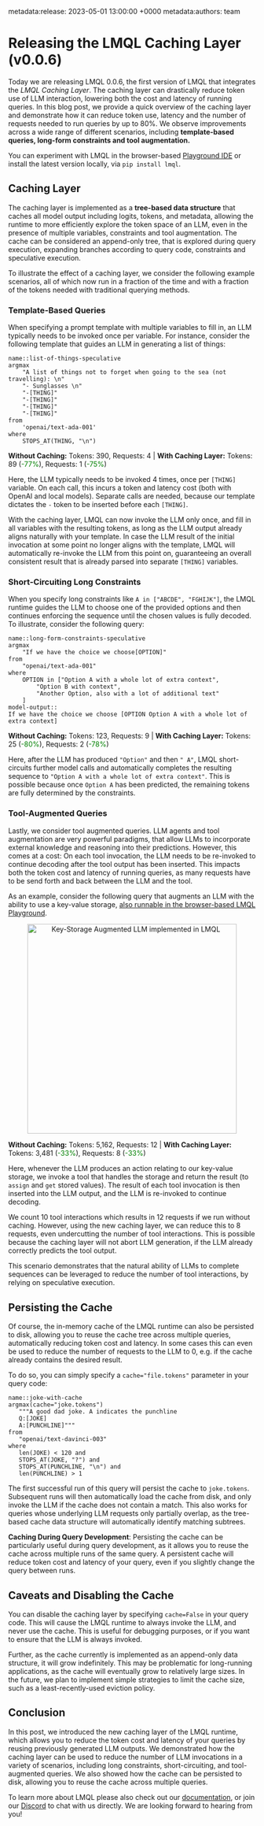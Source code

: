 metadata:release: 2023-05-01 13:00:00 +0000
metadata:authors: team

# Releasing the LMQL Caching Layer (v0.0.6)

Today we are releasing LMQL 0.0.6, the first version of LMQL that integrates the *LMQL Caching Layer*. The caching layer can drastically reduce token use of LLM interaction, lowering both the cost and latency of running queries. In this blog post, we provide a quick overview of the caching layer and demonstrate how it can reduce token use, latency and the number of requests needed to run queries by up to 80%. We observe improvements across a wide range of different scenarios, including **template-based queries, long-form constraints and tool augmentation.**

You can experiment with LMQL in the browser-based [Playground IDE](http://lmql.ai/playground) or install the latest version locally, via `pip install lmql`.

## Caching Layer

The caching layer is implemented as a **tree-based data structure** that caches all model output including logits, tokens, and metadata, allowing the runtime to more efficiently explore the token space of an LLM, even in the presence of multiple variables, constraints and tool augmentation. The cache can be considered an append-only tree, that is explored during query execution, expanding branches according to query code, constraints and speculative execution.

To illustrate the effect of a caching layer, we consider the following example scenarios, all of which now run in a fraction of the time and with a fraction of the tokens needed with traditional querying methods.

### Template-Based Queries 

When specifying a prompt template with multiple variables to fill in, an LLM typically needs to be invoked once per variable. For instance, consider the following template that guides an LLM in generating a list of things:
```{lmql}
name::list-of-things-speculative
argmax
    "A list of things not to forget when going to the sea (not travelling): \n"
    "- Sunglasses \n"
    "-[THING]"
    "-[THING]"
    "-[THING]"
    "-[THING]"
from
    'openai/text-ada-001'
where
    STOPS_AT(THING, "\n")
```
**Without Caching:** Tokens: 390, Requests: 4 | **With Caching Layer:** Tokens: 89 (<span style="color: green">-77%</span>), Requests: 1 (<span style="color: green">-75%</span>)

Here, the LLM typically needs to be invoked 4 times, once per `[THING]` variable. On each call, this incurs a token and latency cost (both with OpenAI and local models). Separate calls are needed, because our template dictates the `-` token to be inserted before each `[THING]`. 

With the caching layer, LMQL can now invoke the LLM only once, and fill in all variables with the resulting tokens, as long as the LLM output already aligns naturally with your template. In case the LLM result of the initial invocation at some point no longer aligns with the template, LMQL will automatically re-invoke the LLM from this point on, guaranteeing an overall consistent result that is already parsed into separate `[THING]` variables.

### Short-Circuiting Long Constraints

When you specify long constraints like `A in ["ABCDE", "FGHIJK"]`, the LMQL runtime guides the LLM to choose one of the provided options and then continues enforcing the sequence until the chosen values is fully decoded. To illustrate, consider the following query:
```{lmql}
name::long-form-constraints-speculative
argmax
    "If we have the choice we choose[OPTION]"
from 
    "openai/text-ada-001"
where
    OPTION in ["Option A with a whole lot of extra context", 
        "Option B with context", 
        "Another Option, also with a lot of additional text"
    ]
model-output::
If we have the choice we choose [OPTION Option A with a whole lot of extra context]
```
**Without Caching:** Tokens: 123, Requests: 9 | **With Caching Layer:** Tokens: 25 (<span style="color: green">-80%</span>), Requests: 2 (<span style="color: green">-78%</span>)

Here, after the LLM has produced `"Option"` and then `" A"`, LMQL short-circuits further model calls and automatically completes the resulting sequence to `"Option A with a whole lot of extra context"`. This is possible because once `Option A` has been predicted, the remaining tokens are fully determined by the constraints.

### Tool-Augmented Queries

Lastly, we consider tool augmented queries. LLM agents and tool augmentation are very powerful paradigms, that allow LLMs to incorporate external knowledge and reasoning into their predictions. However, this comes at a cost: On each tool invocation, the LLM needs to be re-invoked to continue decoding after the tool output has been inserted. This impacts both the token cost and latency of running queries, as many requests have to be send forth and back between the LLM and the tool.

As an example, consider the following query that augments an LLM with the ability to use a key-value storage, [also runnable in the browser-based LMQL Playground](http://lmql.ai/playground?snippet=kv).

<center>
<a href="http://lmql.ai/playground?snippet=kv">
    <img src="https://user-images.githubusercontent.com/17903049/235436824-0150f73f-0ac6-4cd9-8cc9-d13343da54f0.png" alt="Key-Storage Augmented LLM implemented in LMQL" style="height:320pt;"/>
</a>
</center>

**Without Caching:** Tokens: 5,162, Requests: 12 | **With Caching Layer:** Tokens: 3,481 (<span style="color: green">-33%</span>), Requests: 8 (<span style="color: green">-33%</span>)

Here, whenever the LLM produces an action relating to our key-value storage, we invoke a tool that handles the storage and return the result (to `assign` and `get` stored values). The result of each tool invocation is then inserted into the LLM output, and the LLM is re-invoked to continue decoding.

We count 10 tool interactions which results in 12 requests if we run without caching. However, using the new caching layer, we can reduce this to 8 requests, even undercutting the number of tool interactions. This is possible because the caching layer will not abort LLM generation, if the LLM already correctly predicts the tool output. 

This scenario demonstrates that the natural ability of LLMs to complete sequences can be leveraged to reduce the number of tool interactions, by relying on speculative execution.

## Persisting the Cache

Of course, the in-memory cache of the LMQL runtime can also be persisted to disk, allowing you to reuse the cache tree across multiple queries, automatically reducing token cost and latency. In some cases this can even be used to reduce the number of requests to the LLM to 0, e.g. if the cache already contains the desired result. 

To do so, you can simply specify a `cache="file.tokens"` parameter in your query code:

```{lmql}
name::joke-with-cache
argmax(cache="joke.tokens")
   """A good dad joke. A indicates the punchline
   Q:[JOKE]
   A:[PUNCHLINE]"""
from
   "openai/text-davinci-003"
where
   len(JOKE) < 120 and 
   STOPS_AT(JOKE, "?") and 
   STOPS_AT(PUNCHLINE, "\n") and 
   len(PUNCHLINE) > 1
```

The first successful run of this query will persist the cache to `joke.tokens`. Subsequent runs will then automatically load the cache from disk, and only invoke the LLM if the cache does not contain a match. This also works for queries whose underlying LLM requests only partially overlap, as the tree-based cache data structure will automatically identify matching subtrees.

**Caching During Query Development**: Persisting the cache can be particularly useful during query development, as it allows you to reuse the cache across multiple runs of the same query. A persistent cache will reduce token cost and latency of your query, even if you slightly change the query between runs.

## Caveats and Disabling the Cache

You can disable the caching layer by specifying `cache=False` in your query code. This will cause the LMQL runtime to always invoke the LLM, and never use the cache. This is useful for debugging purposes, or if you want to ensure that the LLM is always invoked.

Further, as the cache currently is implemented as an append-only data structure, it will grow indefinitely. This may be problematic for long-running applications, as the cache will eventually grow to relatively large sizes. In the future, we plan to implement simple strategies to limit the cache size, such as a least-recently-used eviction policy.

## Conclusion

In this post, we introduced the new caching layer of the LMQL runtime, which allows you to reduce the token cost and latency of your queries by reusing previously generated LLM outputs. We demonstrated how the caching layer can be used to reduce the number of LLM invocations in a variety of scenarios, including long constraints, short-circuiting, and tool-augmented queries. We also showed how the cache can be persisted to disk, allowing you to reuse the cache across multiple queries.

To learn more about LMQL please also check out our [documentation](https://docs.lmql.ai), or join our [Discord](https://discord.gg/2Y3Wz2Q) to chat with us directly. We are looking forward to hearing from you!